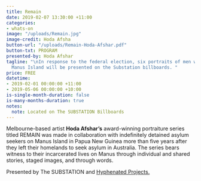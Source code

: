 ```yaml
---
title: Remain
date: 2019-02-07 13:30:00 +11:00
categories:
- whats-on
image: "/uploads/Remain.jpg"
image-credit: Hoda Afsha
button-url: "/uploads/Remain-Hoda-Afshar.pdf"
button-txt: PROGRAM
presented-by: Hoda Afshar
tagline: "\nIn response to the federal election, six portraits of men who Remain on
  Manus Island will be presented on the Substation billboards. "
price: FREE
datetime:
- 2019-02-01 00:00:00 +11:00
- 2019-05-06 00:00:00 +10:00
is-single-month-duration: false
is-many-months-duration: true
notes:
  note: Located on The SUBSTATION Billboards
---
```


Melbourne-based artist **Hoda Afshar’s** award-winning portraiture series titled REMAIN was made in collaboration with indefinitely detained asylum seekers on Manus Island in Papua New Guinea more than five years after they left their homelands to seek asylum in Australia. The series bears witness to their incarcerated lives on Manus through individual and shared stories, staged images, and through words. 


Presented by The SUBSTATION and [Hyphenated Projects.](https://www.hyphenatedprojects.com/)
